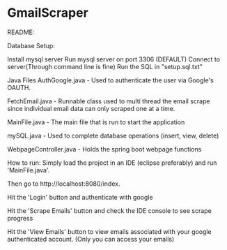 # GmailScraper

README:

Database Setup:

Install mysql server
Run mysql server on port 3306 (DEFAULT)
Connect to server(Through command line is fine)
Run the SQL in "setup.sql.txt"

Java Files
AuthGoogle.java - Used to authenticate the user via Google's OAUTH.

FetchEmail.java - Runnable class used to multi thread the email scrape since individual email data can only scraped one at a time.

MainFile.java - The main file that is run to start the application

mySQL.java - Used to complete database operations (insert, view, delete)

WebpageController.java - Holds the spring boot webpage functions

How to run:
Simply load the project in an IDE (eclipse preferably) and run 'MainFile.java'.

Then go to http://localhost:8080/index.

Hit the 'Login' button and authenticate with google

Hit the 'Scrape Emails' button and check the IDE console to see scrape progress

Hit the 'View Emails' button to view emails associated with your google authenticated account. (Only you can access your emails)
